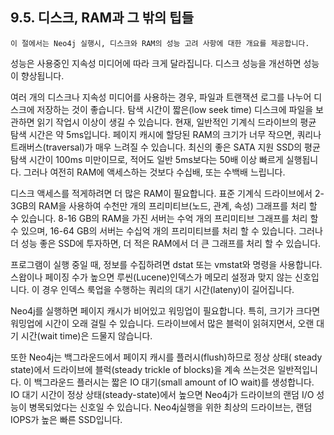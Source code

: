 ## 9.5. 디스크, RAM과 그 밖의 팁들
```
이 절에서는 Neo4j 실행시, 디스크와 RAM의 성능 고려 사항에 대한 개요를 제공합니다.
```
성능은 사용중인 지속성 미디어에 따라 크게 달라집니다. 디스크 성능을 개선하면 성능이 향상됩니다.

여러 개의 디스크나 지속성 미디어를 사용하는 경우, 파일과 트랜잭션 로그를 나누어 디스크에 저장하는 것이 좋습니다. 탐색 시간이 짧은(low seek time) 디스크에 파일을 보관하면 읽기 작업시 이상이 생길 수 있습니다. 현재, 일반적인 기계식 드라이브의 평균 탐색 시간은 약 5ms입니다. 페이지 캐시에 할당된 RAM의 크기가 너무 작으면, 쿼리나 트래버스(traversal)가 매우 느려질 수 있습니다. 최신의 좋은 SATA 지원 SSD의 평균 탐색 시간이 100ms 미만이므로, 적어도 일반 5ms보다는 50배 이상 빠르게 실행됩니다. 그러나 여전히 RAM에 액세스하는 것보다 수십배, 또는 수백배 느립니다.

디스크 액세스를 적게하려면 더 많은 RAM이 필요합니다. 표준 기계식 드라이브에서 2-3GB의 RAM을 사용하여 수천만 개의 프리미티브(노드, 관계, 속성) 그래프를 처리 할 수 있습니다. 8-16 GB의 RAM을 가진 서버는 수억 개의 프리미티브 그래프를 처리 할 수 있으며, 16-64 GB의 서버는 수십억 개의 프리미티브를 처리 할 수 있습니다. 그러나 더 성능 좋은 SSD에 투자하면, 더 적은 RAM에서 더 큰 그래프를 처리 할 수 있습니다.

프로그램이 실행 중일 때, 정보를 수집하려면 dstat 또는 vmstat와 명령을 사용합니다. 스왑이나 페이징 수가 높으면 루씬(Lucene)인덱스가 메모리 설정과 맞지 않는 신호입니다. 이 경우 인덱스 룩업을 수행하는 쿼리의 대기 시간(lateny)이 길어집니다.

Neo4j를 실행하면 페이지 캐시가 비어있고 워밍업이 필요합니다. 특히, 크기가 크다면 워밍업에 시간이 오래 걸릴 수 있습니다. 드라이브에서 많은 블럭이 읽혀지면서, 오랜 대기 시간(wait time)은 드물지 않습니다.

또한 Neo4j는 백그라운드에서 페이지 캐시를 플러시(flush)하므로 정상 상태( steady state)에서 드라이브에 블럭(steady trickle of blocks)을 계속 쓰는것은 일반적입니다. 이 백그라운드 플러시는 짧은 IO 대기(small amount of IO wait)를 생성합니다. IO 대기 시간이 정상 상태(steady-state)에서 높으면 Neo4j가 드라이브의 랜덤 I/O 성능이 병목되었다는 신호일 수 있습니다. Neo4j실행을 위한 최상의 드라이브는, 랜덤 IOPS가 높은 빠른 SSD입니다.
